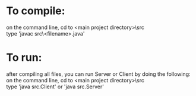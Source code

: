 # To compile:  
on the command line, cd to \<main project directory>\\src  
type 'javac src\\\<filename>.java'  
  
# To run:  
after compiling all files, you can run Server or Client by doing the following:  
on the command line, cd to \<main project directory>\\src  
type 'java src.Client' or 'java src.Server'  
 